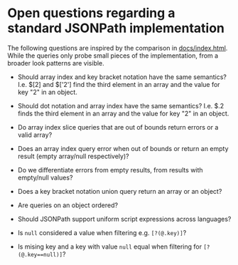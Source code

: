 # Open questions regarding a standard JSONPath implementation

The following questions are inspired by the comparison in
[docs/index.html](docs/index.html). While the queries only probe small pieces
of the implementation, from a broader look patterns are visible.

- Should array index and key bracket notation have the same semantics?
  I.e. $[2] and $['2'] find the third element in an array and the value for key
  "2" in an object.

- Should dot notation and array index have the same semantics?
  I.e. $.2 finds the third element in an array and the value for key "2" in an
  object.

- Do array index slice queries that are out of bounds return errors or a valid
  array?

- Does an array index query error when out of bounds or return an empty result
  (empty array/null respectively)?

- Do we differentiate errors from empty results, from results with empty/null
  values?

- Does a key bracket notation union query return an array or an object?

- Are queries on an object ordered?

- Should JSONPath support uniform script expressions across languages?

- Is `null` considered a value when filtering e.g. `[?(@.key)]`?

- Is mising key and a key with value `null` equal when filtering for `[?(@.key==null)]`?
